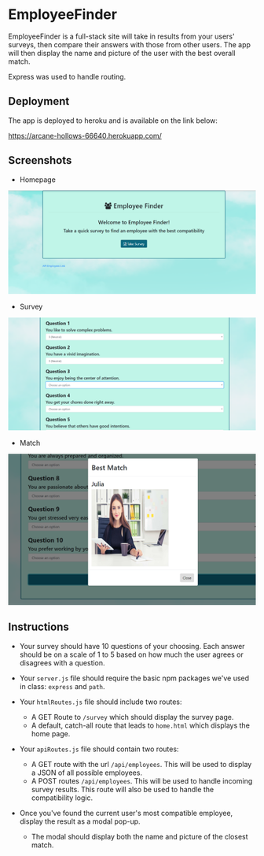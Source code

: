 # EmployeeFinder

EmployeeFinder is a full-stack site will take in results from your users' surveys, then compare their answers with those from other users. The app will then display the name and picture of the user with the best overall match. 

Express was used to handle routing.

## Deployment

The app is deployed to heroku and is available on the link below:

https://arcane-hollows-66640.herokuapp.com/

## Screenshots

* Homepage

![image](/app/public/assets/images/homepage.PNG)

* Survey

![image](/app/public/assets/images/survey.PNG)

* Match

![image](/app/public/assets/images/match.PNG)

## Instructions


* Your survey should have 10 questions of your choosing. Each answer should be on a scale of 1 to 5 based on how much the user agrees or disagrees with a question.
* Your `server.js` file should require the basic npm packages we've used in class: `express` and `path`.
* Your `htmlRoutes.js` file should include two routes:

  * A GET Route to `/survey` which should display the survey page.
  * A default, catch-all route that leads to `home.html` which displays the home page. 

* Your `apiRoutes.js` file should contain two routes:

  * A GET route with the url `/api/employees`. This will be used to display a JSON of all possible employees.
  * A POST routes `/api/employees`. This will be used to handle incoming survey results. This route will also be used to handle the       compatibility logic. 

* Once you've found the current user's most compatible employee, display the result as a modal pop-up.
    * The modal should display both the name and picture of the closest match.
